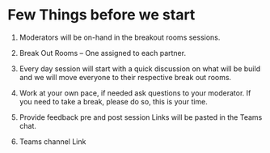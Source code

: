 # Few Things before we start

1.  Moderators will be on-hand in the breakout rooms sessions.

2.  Break Out Rooms – One assigned to each partner.

3.  Every day session will start with a quick discussion on what will be build and we will move everyone to their respective break out rooms.

4.  Work at your own pace, if needed ask questions to your moderator. If you need to take a break, please do so, this is your time.

5. Provide feedback pre and post session Links will be pasted in the Teams chat.

13. Teams channel Link
    <NEED TO INSERT LINK HERE>
